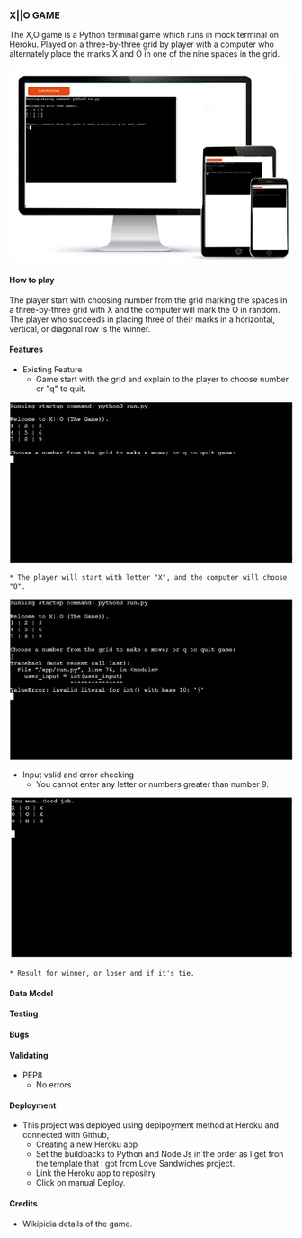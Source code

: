 ### X||O GAME

The X,O game is a Python terminal game which runs in mock terminal on Heroku. Played on a three-by-three grid by player with a computer who alternately place the marks X and O in one of the nine spaces in the grid.

![img](images/responsiv22.png)

#### How to play
The player start with choosing number from the grid marking the spaces in a three-by-three grid with X and the computer will mark the O in random. 
The player who succeeds in placing three of their marks in a horizontal, vertical, or diagonal row is the winner.

#### Features
* Existing Feature
    * Game start with the grid and explain to the player to choose number or "q" to quit.

![img](images/start.JPG)


    * The player will start with letter "X", and the computer will choose "O".

![img](images/error.JPG)

* Input valid and error checking
    * You cannot enter any letter or numbers greater than number 9.

![img](images/you_won.JPG)

    * Result for winner, or loser and if it's tie.




#### Data Model

#### Testing
#### Bugs
#### Validating
* PEP8
    * No errors

#### Deployment
* This project was deployed using deplpoyment method at Heroku and connected with Github, 
    * Creating a new Heroku app
    * Set the buildbacks to Python and Node Js in the order  as I get fron the template that i got from Love Sandwiches project.
    * Link the Heroku app to repositry
    * Click on manual Deploy.


#### Credits
* Wikipidia details of the game.
